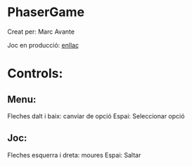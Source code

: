 # PhaserGame
Creat per: Marc Avante

Joc en producció: [enllaç](https://phaseravante.onrender.com)

# Controls:
## Menu:
Fleches dalt i baix: canviar de opció
Espai: Seleccionar opció

## Joc:
Fleches esquerra i dreta: moures
Espai: Saltar
